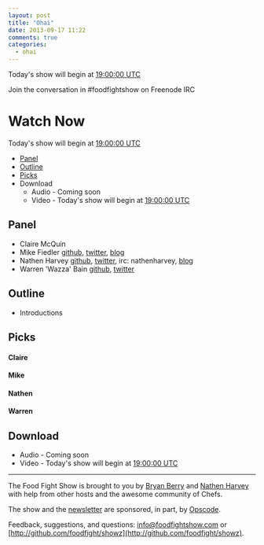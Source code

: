 ```yaml
---
layout: post
title: "Ohai"
date: 2013-09-17 11:22
comments: true
categories: 
  - ohai
---
```


Today's show will begin at [19:00:00 UTC](http://www.timeanddate.com/worldclock/fixedtime.html?msg=Food+Fight+Show+-+Ohai+Plugins&iso=20130917T15&p1=263&ah=1)

Join the conversation in #foodfightshow on Freenode IRC

# Watch Now

Today's show will begin at [19:00:00 UTC](http://www.timeanddate.com/worldclock/fixedtime.html?msg=Food+Fight+Show+-+Ohai+Plugins&iso=20130917T15&p1=263&ah=1)

* [Panel](http://foodfightshow.org/2013/09/ohai.html#panel)
* [Outline](http://foodfightshow.org/2013/09/ohai.html#outline)
* [Picks](http://foodfightshow.org/2013/09/ohai.html#picks)
* Download
  * Audio - Coming soon
  * Video - Today's show will begin at [19:00:00 UTC](http://www.timeanddate.com/worldclock/fixedtime.html?msg=Food+Fight+Show+-+Ohai+Plugins&iso=20130917T15&p1=263&ah=1)

Panel<a name="panel"></a>
-------------

* Claire McQuin
* Mike Fiedler [github](http://github.com/miketheman), [twitter](http://twitter.com/mikefiedler), [blog](http://www.miketheman.net)
* Nathen Harvey [github](http://github.com/nathenharvey), [twitter](http://twitter.com/nathenharvey), irc: nathenharvey, [blog](http://nathenharvey.com)
* Warren 'Wazza' Bain [github](http://github.com/thoughtcroft), [twitter](https://twitter.com/thoughtcroft)

Outline<a name="outline"></a>
-------
* Introductions

Picks<a name="picks"></a>
-----
#### Claire

#### Mike

#### Nathen

#### Warren

Download
--------
* Audio - Coming soon
* Video - Today's show will begin at [19:00:00 UTC](http://www.timeanddate.com/worldclock/fixedtime.html?msg=Food+Fight+Show+-+Ohai+Plugins&iso=20130917T15&p1=263&ah=1)

<hr />

The Food Fight Show is brought to you by [Bryan Berry](https://twitter.com/bryanwb) and [Nathen Harvey](https://twitter.com/nathenharvey) with help from other hosts and the awesome community of Chefs.

The show and the [newsletter](http://us6.campaign-archive2.com/home/?u=7d43a288e882a145b7e99c650&id=ad8186466d) are sponsored, in part, by [Opscode](http://www.opscode.com).

Feedback, suggestions, and questions:  [info@foodfightshow.com](mailto:info@foodfightshow.com) or  [http://github.com/foodfight/showz](http://github.com/foodfight/showz).

